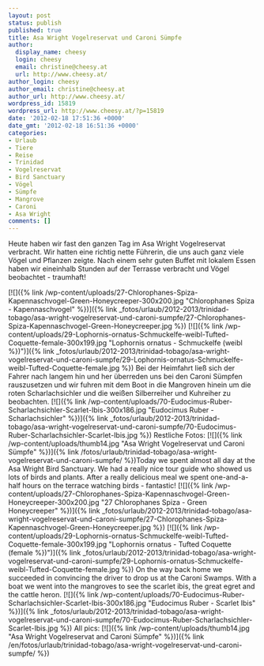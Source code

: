 ```yaml
---
layout: post
status: publish
published: true
title: Asa Wright Vogelreservat und Caroni Sümpfe
author:
  display_name: cheesy
  login: cheesy
  email: christine@cheesy.at
  url: http://www.cheesy.at/
author_login: cheesy
author_email: christine@cheesy.at
author_url: http://www.cheesy.at/
wordpress_id: 15819
wordpress_url: http://www.cheesy.at/?p=15819
date: '2012-02-18 17:51:36 +0000'
date_gmt: '2012-02-18 16:51:36 +0000'
categories:
- Urlaub
- Tiere
- Reise
- Trinidad
- Vogelreservat
- Bird Sanctuary
- Vögel
- Sümpfe
- Mangrove
- Caroni
- Asa Wright
comments: []
---
```

<!--:de-->Heute haben wir fast den ganzen Tag im Asa Wright Vogelreservat verbracht. Wir hatten eine richtig nette Führerin, die uns auch ganz viele Vögel und Pflanzen zeigte. Nach einem sehr guten Buffet mit lokalem Essen haben wir eineinhalb Stunden auf der Terrasse verbracht und Vögel beobachtet - traumhaft!
[![]({% link /wp-content/uploads/27-Chlorophanes-Spiza-Kapennaschvogel-Green-Honeycreeper-300x200.jpg "Chlorophanes Spiza - Kapennaschvogel" %})]({% link _fotos/urlaub/2012-2013/trinidad-tobago/asa-wright-vogelreservat-und-caroni-sumpfe/27-Chlorophanes-Spiza-Kapennaschvogel-Green-Honeycreeper.jpg %})
[![]({% link /wp-content/uploads/29-Lophornis-ornatus-Schmuckelfe-weibl-Tufted-Coquette-female-300x199.jpg "Lophornis ornatus - Schmuckelfe (weibl %})")]({% link _fotos/urlaub/2012-2013/trinidad-tobago/asa-wright-vogelreservat-und-caroni-sumpfe/29-Lophornis-ornatus-Schmuckelfe-weibl-Tufted-Coquette-female.jpg %})
Bei der Heimfahrt ließ sich der Fahrer nach langem hin und her überreden uns bei den Caroni Sümpfen rauszusetzen und wir fuhren mit dem Boot in die Mangroven hinein um die roten Scharlachsichler und die weißen Silberreiher und Kuhreiher zu beobachten.
[![]({% link /wp-content/uploads/70-Eudocimus-Ruber-Scharlachsichler-Scarlet-Ibis-300x186.jpg "Eudocimus Ruber - Scharlachsichler" %})]({% link _fotos/urlaub/2012-2013/trinidad-tobago/asa-wright-vogelreservat-und-caroni-sumpfe/70-Eudocimus-Ruber-Scharlachsichler-Scarlet-Ibis.jpg %})
Restliche Fotos:
[![]({% link /wp-content/uploads/thumb14.jpg "Asa Wright Vogelreservat und Caroni Sümpfe" %})]({% link /fotos/urlaub/trinidad-tobago/asa-wright-vogelreservat-und-caroni-sumpfe/ %})<!--:--><!--:en-->Today we spent almost all day at the Asa Wright Bird Sanctuary. We had a really nice tour guide who showed us lots of birds and plants. After a really delicious meal we spent one-and-a-half hours on the terrace watching birds - fantastic!
[![]({% link /wp-content/uploads/27-Chlorophanes-Spiza-Kapennaschvogel-Green-Honeycreeper-300x200.jpg "27 Chlorophanes Spiza - Green Honeycreeper" %})]({% link _fotos/urlaub/2012-2013/trinidad-tobago/asa-wright-vogelreservat-und-caroni-sumpfe/27-Chlorophanes-Spiza-Kapennaschvogel-Green-Honeycreeper.jpg %})
[![]({% link /wp-content/uploads/29-Lophornis-ornatus-Schmuckelfe-weibl-Tufted-Coquette-female-300x199.jpg "Lophornis ornatus - Tufted Coquette (female %})")]({% link _fotos/urlaub/2012-2013/trinidad-tobago/asa-wright-vogelreservat-und-caroni-sumpfe/29-Lophornis-ornatus-Schmuckelfe-weibl-Tufted-Coquette-female.jpg %})
On the way back home we succeeded in convincing the driver to drop us at the Caroni Swamps. With a boat we went into the mangroves to see the scarlet ibis, the great egret and the cattle heron.
[![]({% link /wp-content/uploads/70-Eudocimus-Ruber-Scharlachsichler-Scarlet-Ibis-300x186.jpg "Eudocimus Ruber - Scarlet Ibis" %})]({% link _fotos/urlaub/2012-2013/trinidad-tobago/asa-wright-vogelreservat-und-caroni-sumpfe/70-Eudocimus-Ruber-Scharlachsichler-Scarlet-Ibis.jpg %})
All pics:
[![]({% link /wp-content/uploads/thumb14.jpg "Asa Wright Vogelreservat and Caroni Sümpfe" %})]({% link /en/fotos/urlaub/trinidad-tobago/asa-wright-vogelreservat-und-caroni-sumpfe/ %})<!--:-->
